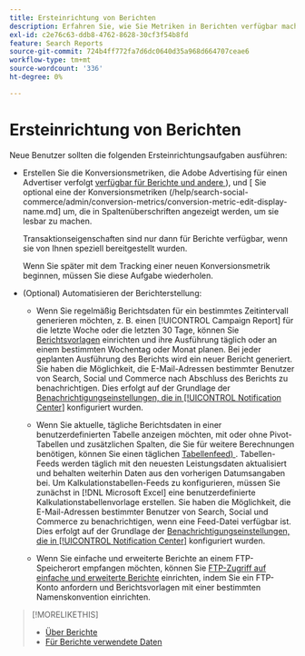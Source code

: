```yaml
---
title: Ersteinrichtung von Berichten
description: Erfahren Sie, wie Sie Metriken in Berichten verfügbar machen und Berichte automatisieren können.
exl-id: c2e76c63-ddb8-4762-8628-30cf3f54b8fd
feature: Search Reports
source-git-commit: 724b4ff772fa7d6dc0640d35a968d664707ceae6
workflow-type: tm+mt
source-wordcount: '336'
ht-degree: 0%

---
```


# Ersteinrichtung von Berichten

Neue Benutzer sollten die folgenden Ersteinrichtungsaufgaben ausführen:

* Erstellen Sie die Konversionsmetriken, die Adobe Advertising für einen Advertiser verfolgt [verfügbar für Berichte und andere ](/help/search-social-commerce/admin/conversion-metrics/conversion-metric-edit-available.md)), und [ Sie optional eine der Konversionsmetriken (/help/search-social-commerce/admin/conversion-metrics/conversion-metric-edit-display-name.md] um, die in Spaltenüberschriften angezeigt werden, um sie lesbar zu machen.

  Transaktionseigenschaften sind nur dann für Berichte verfügbar, wenn sie von Ihnen speziell bereitgestellt wurden.

  Wenn Sie später mit dem Tracking einer neuen Konversionsmetrik beginnen, müssen Sie diese Aufgabe wiederholen.

* (Optional) Automatisieren der Berichterstellung:

   * Wenn Sie regelmäßig Berichtsdaten für ein bestimmtes Zeitintervall generieren möchten, z. B. einen [!UICONTROL Campaign Report] für die letzte Woche oder die letzten 30 Tage, können Sie [Berichtsvorlagen](/help/search-social-commerce/reports/automation/templates/template-about.md) einrichten und ihre Ausführung täglich oder an einem bestimmten Wochentag oder Monat planen. Bei jeder geplanten Ausführung des Berichts wird ein neuer Bericht generiert. Sie haben die Möglichkeit, die E-Mail-Adressen bestimmter Benutzer von Search, Social und Commerce nach Abschluss des Berichts zu benachrichtigen. Dies erfolgt auf der Grundlage der [Benachrichtigungseinstellungen, die in [!UICONTROL Notification Center]](/help/search-social-commerce/notifications/notification-about.md) konfiguriert wurden.

   * Wenn Sie aktuelle, tägliche Berichtsdaten in einer benutzerdefinierten Tabelle anzeigen möchten, mit oder ohne Pivot-Tabellen und zusätzlichen Spalten, die Sie für weitere Berechnungen benötigen, können Sie einen täglichen [Tabellenfeed) ](/help/search-social-commerce/reports/automation/spreadsheet-feeds/spreadsheet-feed-about.md). Tabellen-Feeds werden täglich mit den neuesten Leistungsdaten aktualisiert und behalten weiterhin Daten aus den vorherigen Datumsangaben bei. Um Kalkulationstabellen-Feeds zu konfigurieren, müssen Sie zunächst in [!DNL Microsoft Excel] eine benutzerdefinierte Kalkulationstabellenvorlage erstellen. Sie haben die Möglichkeit, die E-Mail-Adressen bestimmter Benutzer von Search, Social und Commerce zu benachrichtigen, wenn eine Feed-Datei verfügbar ist. Dies erfolgt auf der Grundlage der [Benachrichtigungseinstellungen, die in [!UICONTROL Notification Center]](/help/search-social-commerce/notifications/notification-about.md) konfiguriert wurden.

   * Wenn Sie einfache und erweiterte Berichte an einem FTP-Speicherort empfangen möchten, können Sie [FTP-Zugriff auf einfache und erweiterte Berichte](/help/search-social-commerce/reports/automation/ftp-reports.md) einrichten, indem Sie ein FTP-Konto anfordern und Berichtsvorlagen mit einer bestimmten Namenskonvention einrichten.

>[!MORELIKETHIS]
>
>* [Über Berichte](report-about.md)
>* [Für Berichte verwendete Daten](data-used-for-reports.md)
